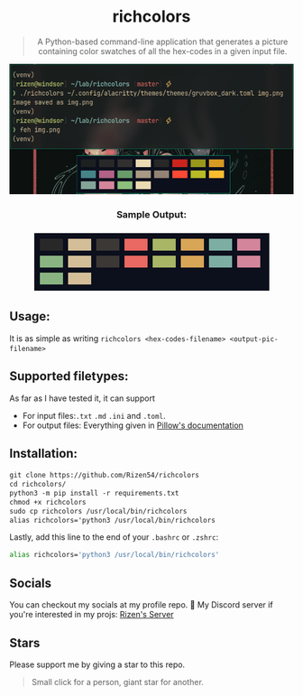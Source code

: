 <div align="center">
<h1>richcolors</h1>

> A Python-based command-line application that generates a picture containing
> color swatches of all the hex-codes in a given input file.

<img src="Images/sample_usage.png" alt="Sample Usage Image" width="700">

<h3 >Sample Output: <h3>

<img src="Images/sample_output.png" alt="Sample Output Image" width="417">

</div>

## Usage:
It is as simple as writing `richcolors <hex-codes-filename> <output-pic-filename>`

## Supported filetypes:
As far as I have tested it, it can support

* For input files:`.txt` `.md` `.ini` and `.toml`.
* For output files: Everything given in [Pillow's documentation](https://pillow-wiredfool.readthedocs.io/en/latest/handbook/image-file-formats.html)

## Installation:
```
git clone https://github.com/Rizen54/richcolors
cd richcolors/
python3 -m pip install -r requirements.txt
chmod +x richcolors
sudo cp richcolors /usr/local/bin/richcolors
alias richcolors='python3 /usr/local/bin/richcolors
```

Lastly, add this line to the end of your `.bashrc` or `.zshrc`:

```bash
alias richcolors='python3 /usr/local/bin/richcolors'
```

## Socials
You can checkout my socials at my profile repo.
:speech_balloon: My Discord server if you're interested in my projs: [Rizen's Server](https://discord.gg/BSCkxtxNJ6)

## Stars
Please support me by giving a star to this repo.
> Small click for a person, giant star for another.
